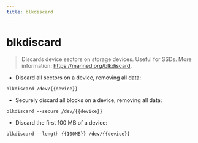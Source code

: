 ```yaml
---
title: blkdiscard
---
```

# blkdiscard

> Discards device sectors on storage devices. Useful for SSDs.
> More information: <https://manned.org/blkdiscard>.

- Discard all sectors on a device, removing all data:

`blkdiscard /dev/{{device}}`

- Securely discard all blocks on a device, removing all data:

`blkdiscard --secure /dev/{{device}}`

- Discard the first 100 MB of a device:

`blkdiscard --length {{100MB}} /dev/{{device}}`
